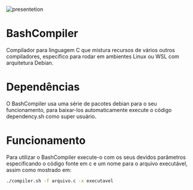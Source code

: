 ![presentetion](https://github.com/user-attachments/assets/e1fe1e0b-4e46-414d-9411-dd8f6e681c26)


# BashCompiler 
Compilador para linguagem C que mistura recursos de vários outros compiladores, específico para rodar em ambientes Linux ou WSL com arquitetura Debian.

# Dependências
O BashCompiler usa uma série de pacotes debian para o seu funcionamento, para baixar-los automaticamente execute o código dependency.sh como super usuário.

# Funcionamento
Para utilizar o BashCompiler execute-o com os seus devidos parâmetros especificando o código fonte em c e um nome para o arquivo executável, assim como mostrado em:
```bash
./compiler.sh -f arquivo.c -x executavel

